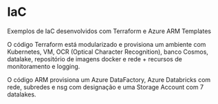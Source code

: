# IaC
Exemplos de IaC desenvolvidos com Terraform e Azure ARM Templates

O código Terraform está modularizado e provisiona um ambiente com Kubernetes, VM, OCR (Optical Character Recognition), 
banco Cosmos, datalake, repositório de imagens docker e rede + recursos de monitoramento e logging.

O código ARM provisiona um Azure DataFactory, Azure Databricks com rede, subredes e nsg com designação e uma Storage Account com 7 datalakes.
